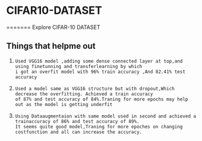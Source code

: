 # CIFAR10-DATASET

=======
Explore CIFAR-10 DATASET

<h2>Things that helpme out</h2>
<ol>
<li>
    
    Used VGG16 model ,adding some dense connected layer at top,and using finetunning and transferlearning by which 
    i got an overfit model with 96% train accuracy ,And 82.41% test accuracy
</li>
<li>

    Used a model same as VGG16 structure but with dropout,Which decrease the overfitting. Achieved a train accuracy
    of 87% and test accuracy of 84%.Traning for more epochs may help out as the model is getting underfit 
</li>
<li>

    Using Dataaugmentaion with same model used in second and achieved a trainaccuracy of 86% and test accuracy of 89%.
    It seems quite good model,Traning for more epoches on changing costfunction and all can increase the accuracy.
</li>
</ol>

